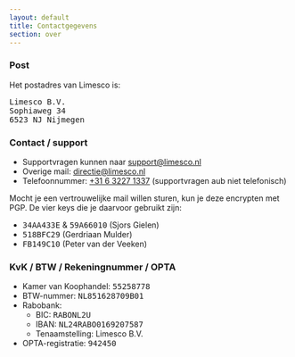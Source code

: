 ```yaml
---
layout: default
title: Contactgegevens
section: over
---
```


<h3>Post</h3>
<p>
Het postadres van Limesco is:
<pre>
Limesco B.V. 
Sophiaweg 34
6523 NJ Nijmegen</pre>
</p>

<h3>Contact / support</h3>
<p>
<ul>
	<li>Supportvragen kunnen naar <a href="mailto:support@limesco.nl">support@limesco.nl</a></li>
	<li>Overige mail: <a href="mailto:directie@limesco.nl">directie@limesco.nl</a></li>
	<li>Telefoonnummer: <a href="tel:+31632271337">+31 6 3227 1337</a> (supportvragen aub niet telefonisch)</li>
</ul>

Mocht je een vertrouwelijke mail willen sturen, kun je deze encrypten met PGP.
De vier keys die je daarvoor gebruikt zijn:
<ul>
	<li><tt>34AA433E</tt> &amp; <tt>59A66010</tt> (Sjors Gielen)</li>
	<li><tt>518BFC29</tt> (Gerdriaan Mulder)</li>
	<li><tt>FB149C10</tt> (Peter van der Veeken)</li>
</ul>

<h3>KvK / BTW / Rekeningnummer / OPTA</h3>
<ul>
	<li>Kamer van Koophandel: <tt>55258778</tt></li>
	<li>BTW-nummer: <tt>NL851628709B01</tt></li>
	<li>Rabobank:
	<ul>
		<li>BIC: <tt>RABONL2U</tt></li>
		<li>IBAN: <tt>NL24RABO0169207587</tt></li>
		<li>Tenaamstelling: Limesco B.V.</li>
	</ul></li>
	<li>OPTA-registratie: <tt>942450</tt></li>
</ul>
</p>
